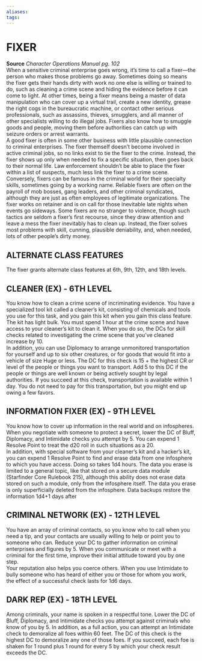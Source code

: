 ```yaml
---
aliases: 
tags: 
---
```

# FIXER

**Source** _Character Operations Manual pg. 102_  
When a sensitive criminal enterprise goes wrong, it’s time to call a fixer—the person who makes those problems go away. Sometimes doing so means the fixer gets their hands dirty with work no one else is willing or trained to do, such as cleaning a crime scene and hiding the evidence before it can come to light. At other times, being a fixer means being a master of data manipulation who can cover up a virtual trail, create a new identity, grease the right cogs in the bureaucratic machine, or contact other serious professionals, such as assassins, thieves, smugglers, and all manner of other specialists willing to do illegal jobs. Fixers also know how to smuggle goods and people, moving them before authorities can catch up with seizure orders or arrest warrants.  
A good fixer is often in some other business with little plausible connection to criminal enterprises. The fixer themself doesn’t become involved in active criminal jobs, so no links exist to tie the fixer to the crime. Instead, the fixer shows up only when needed to fix a specific situation, then goes back to their normal life. Law enforcement shouldn’t be able to place the fixer within a list of suspects, much less link the fixer to a crime scene.  
Conversely, fixers can be famous in the criminal world for their specialty skills, sometimes going by a working name. Reliable fixers are often on the payroll of mob bosses, gang leaders, and other criminal syndicates, although they are just as often employees of legitimate organizations. The fixer works on retainer and is on call for those inevitable late nights when events go sideways. Some fixers are no stranger to violence, though such tactics are seldom a fixer’s first recourse, since they draw attention and leave a mess the fixer inevitably has to clean up. Instead, the fixer solves most problems with skill, cunning, plausible deniability, and, when needed, lots of other people’s dirty money.  

## ALTERNATE CLASS FEATURES

The fixer grants alternate class features at 6th, 9th, 12th, and 18th levels.  

## CLEANER (EX) - 6TH LEVEL

You know how to clean a crime scene of incriminating evidence. You have a specialized tool kit called a cleaner’s kit, consisting of chemicals and tools you use for this task, and you gain this kit when you gain this class feature. The kit has light bulk. You must spend 1 hour at the crime scene and have access to your cleaner’s kit to clean it. When you do so, the DCs for skill checks related to investigating the crime scene that you’ve cleaned increase by 10.  
In addition, you can use Diplomacy to arrange unmonitored transportation for yourself and up to six other creatures, or for goods that would fit into a vehicle of size Huge or less. The DC for this check is 15 + the highest CR or level of the people or things you want to transport. Add 5 to this DC if the people or things are well known or being actively sought by legal authorities. If you succeed at this check, transportation is available within 1 day. You do not need to pay for this transportation, but you might end up owing a few favors.  

## INFORMATION FIXER (EX) - 9TH LEVEL

You know how to cover up information in the real world and on infospheres. When you negotiate with someone to protect a secret, lower the DC of Bluff, Diplomacy, and Intimidate checks you attempt by 5. You can expend 1 Resolve Point to treat the d20 roll in such situations as a 20.  
In addition, with special software from your cleaner’s kit and a hacker’s kit, you can expend 1 Resolve Point to find and erase data from one infosphere to which you have access. Doing so takes 1d4 hours. The data you erase is limited to a general topic, like that stored on a secure data module (Starfinder Core Rulebook 215), although this ability does not erase data stored on such a module, only from the infosphere itself. The data you erase is only superficially deleted from the infosphere. Data backups restore the information 1d4+1 days after  

## CRIMINAL NETWORK (EX) - 12TH LEVEL

You have an array of criminal contacts, so you know who to call when you need a tip, and your contacts are usually willing to help or point you to someone who can. Reduce your DC to gather information on criminal enterprises and figures by 5. When you communicate or meet with a criminal for the first time, improve their initial attitude toward you by one step.  
Your reputation also helps you coerce others. When you use Intimidate to bully someone who has heard of either you or those for whom you work, the effect of a successful check lasts for 1d6 days.  

## DARK REP (EX) - 18TH LEVEL

Among criminals, your name is spoken in a respectful tone. Lower the DC of Bluff, Diplomacy, and Intimidate checks you attempt against criminals who know of you by 5. In addition, as a full action, you can attempt an Intimidate check to demoralize all foes within 60 feet. The DC of this check is the highest DC to demoralize any one of those foes. If you succeed, each foe is shaken for 1 round plus 1 round for every 5 by which your check result exceeds the DC.